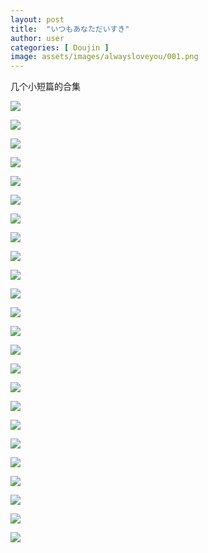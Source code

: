 ```yaml
---
layout: post
title:  "いつもあなただいすき"
author: user
categories: [ Doujin ]
image: assets/images/alwaysloveyou/001.png
---
```


几个小短篇的合集

![](../assets/images/alwaysloveyou/001.png)

![](../assets/images/alwaysloveyou/002.png)

![](../assets/images/alwaysloveyou/003.png)

![](../assets/images/alwaysloveyou/004.png)

![](../assets/images/alwaysloveyou/005.png)

![](../assets/images/alwaysloveyou/006.png)

![](../assets/images/alwaysloveyou/007.png)

![](../assets/images/alwaysloveyou/008.png)

![](../assets/images/alwaysloveyou/009.png)

![](../assets/images/alwaysloveyou/010.png)

![](../assets/images/alwaysloveyou/011.png)

![](../assets/images/alwaysloveyou/012.png)

![](../assets/images/alwaysloveyou/013.png)

![](../assets/images/alwaysloveyou/014.png)

![](../assets/images/alwaysloveyou/015.png)

![](../assets/images/alwaysloveyou/016.png)

![](../assets/images/alwaysloveyou/017.png)

![](../assets/images/alwaysloveyou/018.png)

![](../assets/images/alwaysloveyou/019.png)

![](../assets/images/alwaysloveyou/020.png)

![](../assets/images/alwaysloveyou/021.png)

![](../assets/images/alwaysloveyou/022.png)

![](../assets/images/alwaysloveyou/023.png)

![](../assets/images/alwaysloveyou/024.png)